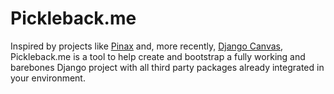 Pickleback.me
=============

Inspired by projects like [Pinax](http://pinaxproject.com/) and, more recently, [Django Canvas](http://www.djangocanvas.com/), Pickleback.me is a tool to help create and bootstrap a fully working and barebones Django project with all third party packages already integrated in your environment.
